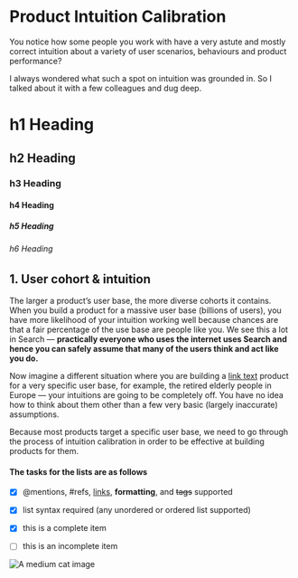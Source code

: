 


# Product Intuition Calibration

You notice how some people you work with have a very astute and mostly correct intuition about a variety of user scenarios, behaviours and product performance?

I always wondered what such a spot on intuition was grounded in. So I talked about it with a few colleagues and dug deep.




# h1 Heading 
## h2 Heading
### h3 Heading
#### h4 Heading
##### h5 Heading
###### h6 Heading
## 1. User cohort & intuition


The larger a product’s user base, the more diverse cohorts it contains. When you build a product for a massive user base (billions of users), you have more likelihood of your intuition working well because chances are that a fair percentage of the use base are people like you. We see this a lot in Search — **practically everyone who uses the internet uses Search and hence you can safely assume that many of the users think and act like you do.**

Now imagine a different situation where you are building a [link text](http://dev.nodeca.com) product for a very specific user base, for example, the retired elderly people in Europe — your intuitions are going to be completely off. You have no idea how to think about them other than a few very basic (largely inaccurate) assumptions.

Because most products target a specific user base, we need to go through the process of intuition calibration in order to be effective at building products for them.






#### The tasks for the lists are as follows

- [x] @mentions, #refs, [links](), **formatting**, and <del>tags</del> supported
- [x] list syntax required (any unordered or ordered list supported)
- [x] this is a complete item
- [ ] this is an incomplete item




![A medium cat image](bahoroopsarshak/img_1.jpeg)